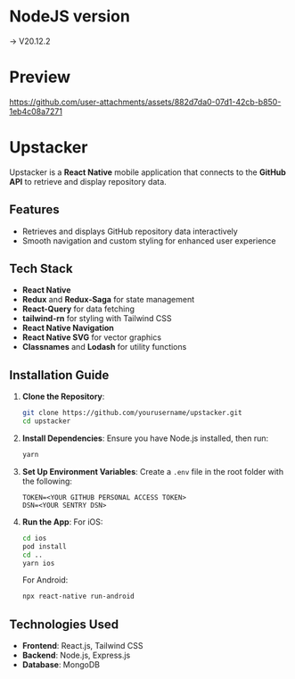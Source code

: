 # NodeJS version
-> V20.12.2

# Preview
https://github.com/user-attachments/assets/882d7da0-07d1-42cb-b850-1eb4c08a7271

# Upstacker

Upstacker is a **React Native** mobile application that connects to the **GitHub API** to retrieve and display repository data.

## Features

- Retrieves and displays GitHub repository data interactively
- Smooth navigation and custom styling for enhanced user experience

## Tech Stack

- **React Native**
- **Redux** and **Redux-Saga** for state management
- **React-Query** for data fetching
- **tailwind-rn** for styling with Tailwind CSS
- **React Native Navigation**
- **React Native SVG** for vector graphics
- **Classnames** and **Lodash** for utility functions

## Installation Guide

1. **Clone the Repository**:

   ```bash
   git clone https://github.com/yourusername/upstacker.git
   cd upstacker
   ```

2. **Install Dependencies**:
   Ensure you have Node.js installed, then run:

   ```bash
   yarn
   ```

3. **Set Up Environment Variables**:
   Create a `.env` file in the root folder with the following:

   ```plaintext
   TOKEN=<YOUR GITHUB PERSONAL ACCESS TOKEN>
   DSN=<YOUR SENTRY DSN>
   ```

4. **Run the App**:
   For iOS:
   ```bash
   cd ios
   pod install
   cd ..
   yarn ios
   ```
   For Android:
   ```bash
   npx react-native run-android
   ```

## Technologies Used

- **Frontend**: React.js, Tailwind CSS
- **Backend**: Node.js, Express.js
- **Database**: MongoDB

